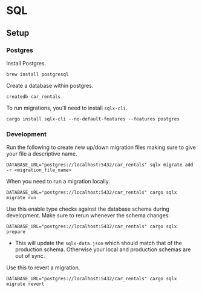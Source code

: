 # SQL

## Setup

### Postgres
Install Postgres.

    brew install postgresql

Create a database within postgres.

    createdb car_rentals

To run migrations, you'll need to install `sqlx-cli`.

    cargo install sqlx-cli --no-default-features --features postgres

### Development

Run the following to create new up/down migration files making sure to give your file a descriptive name.

    DATABASE_URL="postgres://localhost:5432/car_rentals" sqlx migrate add -r <migration_file_name>

When you need to run a migration locally.

    DATABASE_URL="postgres://localhost:5432/car_rentals" cargo sqlx migrate run

Use this enable type checks against the database schema during development. Make sure to rerun whenever the schema changes.

    DATABASE_URL="postgres://localhost:5432/car_rentals" cargo sqlx prepare

- This will update the `sqlx-data.json` which should match that of the production schema. Otherwise your local and production schemas are out of sync.

Use this to revert a migration.

    DATABASE_URL="postgres://localhost:5432/car_rentals" cargo sqlx migrate revert
